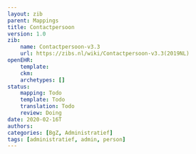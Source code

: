 ```yaml
---
layout: zib
parent: Mappings
title: Contactpersoon
version: 1.0
zib:
    name: Contactpersoon-v3.3
    url: https://zibs.nl/wiki/Contactpersoon-v3.3(2019NL)
openEHR:
    template: 
    ckm: 
    archetypes: []
status:
    mapping: Todo
    template: Todo
    translation: Todo
    review: Doing
date: 2020-02-16T
authors:
categories: [BgZ, Administratief]
tags: [administratief, admin, person]
---
```

